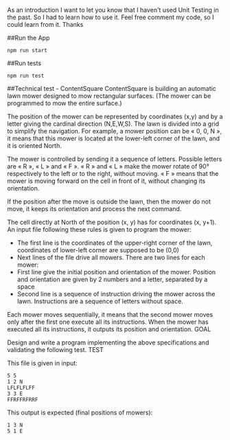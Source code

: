 As an introduction I want to let you know that I haven't used Unit Testing in the past. So I had to learn how to use it.
Feel free comment my code, so I could learn from it. Thanks

##Run the App
```
npm run start
```
##Run tests
```
npm run test
```

##Technical test - ContentSquare
ContentSquare is building an automatic lawn mower designed to mow rectangular surfaces.
(The mower can be programmed to mow the entire surface.)

The position of the mower can be represented by coordinates (x,y) and by a letter giving the
cardinal direction (N,E,W,S). The lawn is divided into a grid to simplify the navigation.
For example, a mower position can be « 0, 0, N », it means that this mower is located at the
lower-left corner of the lawn, and it is oriented North.

The mower is controlled by sending it a sequence of letters. Possible letters are « R », « L »
and « F ». « R » and « L » make the mower rotate of 90° respectively to the left or to the
right, without moving. « F » means that the mower is moving forward on the cell in front of it,
without changing its orientation.

If the position after the move is outside the lawn, then the mower do not move, it keeps its
orientation and process the next command.

The cell directly at North of the position (x, y) has for coordinates (x, y+1).
An input file following these rules is given to program the mower:

* The first line is the coordinates of the upper-right corner of the lawn, coordinates of
lower-left corner are supposed to be (0,0)
* Next lines of the file drive all mowers. There are two lines for each mower:
* First line give the initial position and orientation of the mower. Position and orientation
are given by 2 numbers and a letter, separated by a space
* Second line is a sequence of instruction driving the mower across the lawn. Instructions
are a sequence of letters without space.

Each mower moves sequentially, it means that the second mower moves only after the first
one execute all its instructions.
When the mower has executed all its instructions, it outputs its position and orientation.
GOAL

Design and write a program implementing the above specifications and validating the following
test.
TEST

This file is given in input:
```
5 5
1 2 N
LFLFLFLFF
3 3 E
FFRFFRFRRF
```
This output is expected (final positions of mowers):
```
1 3 N
5 1 E
```
